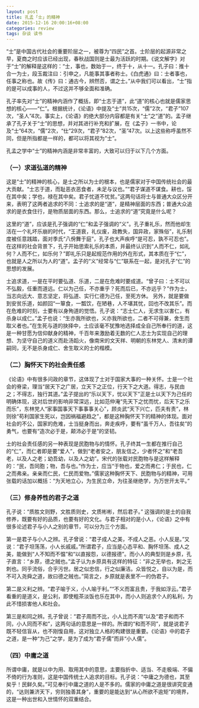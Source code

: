 ```yaml
---
layout: post
title: 孔孟「士」的精神
date: 2015-12-16 20:00:16+08:00
categories: review
tags: 杂谈 读书
---
```


“士”是中国古代社会的重要阶层之一，被尊为“四民”之首。士阶层的起源非常之早，夏商之时应该已经出现，春秋战国则是士最为活跃的时期。《说文解字》对于“士”的解释是这样的：“士，事也，数始于一，终于十，从十一。孔子曰：推十合一为士，段玉裁注曰：引申之，凡能事其事者称士。《白虎通》曰：士者事也，任事之称也。故《传》曰：通古今，辨然否，谓之士。”从中我们可以看出，“士”指的是可以成事的人，不过这并不够全面和准确。

孔子率先对“士”的精神内涵作了概括，即“士志于道”，此“道”的核心也就是儒家思想的核心——“仁”。根据统计，《论语》中提及“士”共15次，“儒”2次，“君子”107次，“圣人”4次。事实上，《论语》的绝大部分内容都是有关“士”之“道”的。孟子继承了孔子关于“士”的思想，并对其进行补充和扩展，在《孟子》一书中，论及“士”64次，“儒”2次，“仕”29次，“君子”82次，“圣”47次。以上这些称呼虽然不同，但是所指都是一样的，都可以将其视为“士”。

孔孟之学中“士”的精神内涵是非常丰富的，大致可以归于以下几个方面。

### （一）求道弘道的精神

这是“士”的精神的核心，是士之所以为士的根本，也是儒家对于中国传统社会的最大贡献。“士志于道，而耻恶衣恶食者，未足与议也。”“君子谋道不谋食。耕也，馁在其中矣；学也，禄在其中矣。君子忧道不忧贫。”这两句话将士与普通大众区分开来，表明了这两者追求的不同：士追求的是“道”，是精神层面的东西；普通大众追求的是衣食住行，是物质层面的东西。那么，士追求的“道”究竟是什么呢？

这里的“道”，应该是孔子强调的“仁”和孟子强调的“义”。孔子重礼乐，然而他却生活在一个礼坏乐崩的时代，“王道衰，礼仪废，政教失，国异政，家殊俗”，礼乐制度被任意践踏，面对季氏“八佾舞于庭”，孔子也大声疾呼“是可忍，孰不可忍也”。在这样的社会背景下，孔子开始思索礼乐的本质，并最终认识到“人而不仁，如礼何？人而不仁，如乐何？”即礼乐只是起规范作用的外在形式，其本质在于“仁”，也就是人之所以为人的“道”。孟子的“义”经常与“仁”联系在一起，是对孔子“仁”的思想的发展。

士追求道，一是在平时要弘道、乐道，二是在危难时要成道。“曾子曰：士不可以不弘毅，任重而道远。仁以为己任，不亦重乎？死而后已，不亦远乎？”作为士，当志向远大、意志坚定，将弘道、实行仁德为己任，至死方休。 另外，就是要做到安贫乐道，如颜回“一箪食，一瓢饮，在陋巷，人不堪其忧，回也不改其乐”。而在危难的时刻，士要有以身殉道的觉悟。孔子说：“志士仁人，无求生以害仁，有杀身以成仁。”孟子也说：“生亦我所欲也，义亦我所欲也，二者不可得兼，舍生而取义者也。”在生死与道的抉择中，士应该毫不犹豫地选择成全自己所奉行的道，这是一种甘愿为信仰献身的精神，千百年来激励着无数的仁人志士为实现自己的理想、为坚守自己的道义而赴汤蹈火，像南宋的文天祥、明朝的东林党人、清末的谭嗣同，无不是杀身成仁、舍生取义的士的楷模。

### （二）胸怀天下的社会责任感

《论语》中有很多问政的章节，这体现了士对于国家大事的一种关怀。士是一个社会的脊梁，理当“居天下之广居，立天下之正位，行天下之大道。得志，与民由之；不得志，独行其道。”孟子提出的“乐以天下，忧以天下”正是士以天下为己任的明确体现，这对后世的影响非常深远，比如范仲淹“先天下之忧而忧，后天下之乐而乐”，东林党人“家事国事天下事事事关心”，顾炎武“天下兴亡，匹夫有责”，林则徐“苟利国家生死以，岂因祸福避趋之”，都是这种胸怀天下的精神的体现。面对社会的不公，国家的危难，士当挺身而出，奔走疾呼，要有“虽千万人，吾往矣”的勇气，也要有“造次必于是，颠沛必于是”的坚韧。

士的社会责任感的另一种表现是民胞物与的情怀。孔子终其一生都在推行自己的“仁”，而仁者即是要“爱人”，做到“老者安之，朋友信之，少者怀之”和“老吾老，以及人之老；幼吾幼，以及人之幼”。宋代的张载对民胞物与是这样解释的：“民，吾同胞；物，吾与也。”作为士，应当“于物也，爱之而弗仁；于民也，仁之而弗亲。亲亲而仁民，仁民而爱物。”儒家这种胸怀天下、民胞物与的精神，可用张载的话加以概括：“为天地立心，为生民立命，为往圣继绝学，为万世开太平。”

### （三）修身养性的君子之道

孔子说：“质胜文则野，文胜质则史，文质彬彬，然后君子。” 这强调的是士的自我修养，既要有好的品质，也要有好的文化。与君子相对的是小人，《论语》之中有很多论述君子与小人之别的章节，可以分为三个方面。

第一是君子与小人之辨。孔子曾说：“君子成人之美，不成人之恶。小人反是。”又说：“君子坦荡荡，小人长戚戚。”所谓君子，应当是心态平和、胸怀坦荡、成人之美，能做到“人不知而不愠”和“以直报怨，以德报德”。而小人的典型则是乡原，孔子直言：“乡原，德之贼也。”孟子认为乡原具有这样的特征：“非之无举也，刺之无刺也。同乎流俗，合乎污世。居之似忠信，行之似廉洁。众皆悦之，自以为是，而不可入尧舜之道，故曰德之贼也。”简言之，乡原就是表里不一的伪君子。

第二是义利之辨。“君子喻于义，小人喻于利。”“不义而富且贵，于我如浮云。”君子看重的是道义，是公利，即使粗茶淡饭也乐在其中，而小人则追求个人的私利，为此不惜损害他人和社会。

第三是和同之辨。孔子曾说：“君子周而不比，小人比而不周”以及“君子和而不同，小人同而不和”，这两句话的意思是一样的。所谓的“和而不同”，就是说君子既不轻信盲从，也不刚愎自用，这对独立人格的构建很是重要。《论语》中的君子之道，是一种“为己”之学，是为了成为“君子儒”而非“小人儒”。

### （四）中庸之道

所谓中庸，就是以中为用、取用其中的意思，主要指折中、适当、不走极端、不偏不倚的行为准则，这是中国传统士人追求的目标。孔子说：“中庸之为德也，其至矣乎！民鲜久矣。”可见奉行中庸之道的人是不多的。儒家的中庸之道是很讲究变通的，“达则兼济天下，穷则独善其身”，重要的是能达到“从心所欲不逾矩”的境界，这是一种出世和入世情怀的双重结合。

